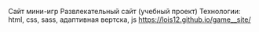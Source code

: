 Сайт мини-игр
Развлекательный сайт (учебный проект)
Технологии: html, css, sass, адаптивная вертска, js
https://lois12.github.io/game__site/ 
